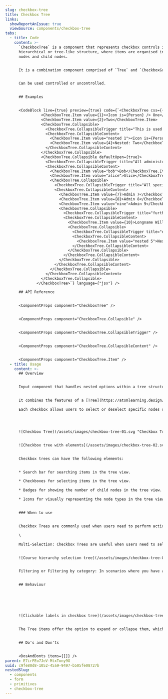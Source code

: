 ```yaml
---
slug: checkbox-tree
title: Checkbox Tree
links:
  showReportAnIssue: true
  viewSource: components/checkbox-tree
tabs:
  - title: Code
    content: >-
      `CheckboxTree` is a component that represents checkbox controls in a
      hierarchical or tree-like structure, where items are organised into parent
      nodes and child nodes.


      It is a combination component comprised of `Tree` and `CheckboxGroup` and shares most of the properties of these two components.


      Can be used controlled or uncontrolled.


      ## Examples


      <CodeBlock live={true} preview={true} code={`<CheckboxTree css={{ width: 300}}>
                <CheckboxTree.Item value={1}><Icon is={Person} /> One</CheckboxTree.Item>
                <CheckboxTree.Item value={2}>Two</CheckboxTree.Item>
                <CheckboxTree.Collapsible>
                  <CheckboxTree.CollapsibleTrigger title="This is used for accessibility when someone hovers over/focuses the checkbox since it has no value for \`.AllItem\`." label="This is used for a11y when someone focuses the collapsable trigger."><Icon is={Person} />Trigger 1</CheckboxTree.CollapsibleTrigger>
                  <CheckboxTree.CollapsibleContent>
                    <CheckboxTree.Item value="nested 1"><Icon is={Person} />Nested: One</CheckboxTree.Item>
                    <CheckboxTree.Item value={4}>Nested: Two</CheckboxTree.Item>
                  </CheckboxTree.CollapsibleContent>
                </CheckboxTree.Collapsible>
                <CheckboxTree.Collapsible defaultOpen={true}>
                  <CheckboxTree.CollapsibleTrigger title="All administrators" label="Open: Show individual administrators"><Icon is={Person} />Administrators</CheckboxTree.CollapsibleTrigger>
                  <CheckboxTree.CollapsibleContent>
                    <CheckboxTree.Item value="bob">Bob</CheckboxTree.Item>
                    <CheckboxTree.Item value="alice">Alice</CheckboxTree.Item>
                    <CheckboxTree.Collapsible>
                      <CheckboxTree.CollapsibleTrigger title="All special admins" label="Open: Show special admins">Special Admins</CheckboxTree.CollapsibleTrigger>
                      <CheckboxTree.CollapsibleContent>
                        <CheckboxTree.Item value={7}>Admin 7</CheckboxTree.Item>
                        <CheckboxTree.Item value={8}>Admin 8</CheckboxTree.Item>
                        <CheckboxTree.Item value="nine">Admin 9</CheckboxTree.Item>
                        <CheckboxTree.Collapsible>
                          <CheckboxTree.CollapsibleTrigger title="further nested all checkbox" label="Open: Nested"><Icon is={Person} />Nested</CheckboxTree.CollapsibleTrigger>
                          <CheckboxTree.CollapsibleContent>
                            <CheckboxTree.Item value={10}>Longname Willget Truncated</CheckboxTree.Item>
                            <CheckboxTree.Collapsible>
                              <CheckboxTree.CollapsibleTrigger title="even further nested all checkbox" label="Open: Nested nested">Nested Nested</CheckboxTree.CollapsibleTrigger>
                              <CheckboxTree.CollapsibleContent>
                                <CheckboxTree.Item value="nested 5">Nested: #5</CheckboxTree.Item>
                              </CheckboxTree.CollapsibleContent>
                            </CheckboxTree.Collapsible>
                          </CheckboxTree.CollapsibleContent>
                        </CheckboxTree.Collapsible>
                      </CheckboxTree.CollapsibleContent>
                    </CheckboxTree.Collapsible>
                  </CheckboxTree.CollapsibleContent>
                </CheckboxTree.Collapsible>
              </CheckboxTree>`} language={"jsx"} />

      ## API Reference


      <ComponentProps component="CheckboxTree" />


      <ComponentProps component="CheckboxTree.Collapsible" />


      <ComponentProps component="CheckboxTree.CollapsibleTrigger" />


      <ComponentProps component="CheckboxTree.CollapsibleContent" />


      <ComponentProps component="CheckboxTree.Item" />
  - title: Usage
    content: >-
      ## Overview


      Input component that handles nested options within a tree structure allowing multiple selections across various levels of a hierarchy, where items are organized into parent nodes and child nodes.


      It combines the features of a [Tree](https://atomlearning.design/components/navigation/tree?tab=code) (hierarchical structure) with [Checkbox group](https://atomlearning.design/components/form/primitives/checkbox-tree) with checkboxes associated with each node in the tree.\

      Each checkbox allows users to select or deselect specific nodes or items within the hierarchy.




      ![Checkbox Tree](/assets/images/checkbox-tree-01.svg "Checkbox Tree")


      ![Checkbox tree with elements](/assets/images/checkbox-tree-02.svg "Checkbox tree with elements")


      Checkbox trees can have the following elements:


      * Search bar for searching items in the tree view.

      * Checkboxes for selecting items in the tree view.

      * Badges for showing the number of child nodes in the tree view.

      * Icons for visually representing the node types in the tree view.


      ### When to use


      Checkbox Trees are commonly used when users need to perform actions on multiple items simultaneously.\

      \

      Multi-Selection: Checkbox Trees are useful when users need to select multiple items from a hierarchical list. For example, selecting subjects, topics, subtopics and atoms.


      ![Course hierarchy selection tree](/assets/images/checkbox-tree-03.svg "Course hierarchy selection tree")


      Filtering or Filtering by category: In scenarios where you have a hierarchical list of items, Checkbox Trees can allow users to filter items by category or attribute. Users can select checkboxes for various categories to narrow down their search results.


      ## Behaviour






      ![Clickable labels in checkbox tree](/assets/images/checkbox-tree-04.svg "Clickable labels in checkbox tree")


      The Tree items offer the option to expand or collapse them, which can be achieved by either selecting the chevron icon or clicking on the text. However, when the items are designed to be selectable, clicking on the text active the selection status, and clicking on the chevron icon toggles the expansion state of the item.


      ## Do's and Don'ts


      <DosAndDonts items={[]} />
parent: E7irFEo7JeV-MtxTony9G
uuid: c9fe80d8-1052-45a9-9497-b505fe08727b
nestedSlug:
  - components
  - form
  - primitives
  - checkbox-tree
---
```

